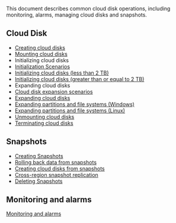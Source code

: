 This document describes common cloud disk operations, including monitoring, alarms, managing cloud disks and snapshots.
## Cloud Disk
- [Creating cloud disks](https://intl.cloud.tencent.com/document/product/362/5744)
- [Mounting cloud disks](https://intl.cloud.tencent.com/zh/document/product/362/32401)
- Initializing cloud disks
 - [Initialization Scenarios](https://intl.cloud.tencent.com/document/product/362/31596)
 - [Initializing cloud disks (less than 2 TB)](https://intl.cloud.tencent.com/zh/document/product/362/31597)
 - [Initializing cloud disks (greater than or equal to 2 TB)](https://intl.cloud.tencent.com/zh/document/product/362/31598)
- Expanding cloud disks
 - [Cloud disk expansion scenarios](https://intl.cloud.tencent.com/document/product/362/31600)
 - [Expanding cloud disks](https://intl.cloud.tencent.com/document/product/362/5747)
 - [Expanding partitions and file systems (Windows)](https://intl.cloud.tencent.com/document/product/362/31601)
 - [Expanding partitions and file systems (Linux)](https://intl.cloud.tencent.com/document/product/362/31602)
- [Unmounting cloud disks](https://intl.cloud.tencent.com/document/product/362/32400)
- [Terminating cloud disks](https://intl.cloud.tencent.com/zh/document/product/362/32399)

## Snapshots
- [Creating Snapshots](https://intl.cloud.tencent.com/document/product/362/5755)
- [Rolling back data from snapshots](https://intl.cloud.tencent.com/document/product/362/5756)
- [Creating cloud disks from snapshots](https://intl.cloud.tencent.com/document/product/362/5757)
- [Cross-region snapshot replication](https://intl.cloud.tencent.com/document/product/362/31623)
- [Deleting Snapshots](https://intl.cloud.tencent.com/document/product/362/5758)

## Monitoring and alarms
[Monitoring and alarms](https://intl.cloud.tencent.com/document/product/362/6742)

